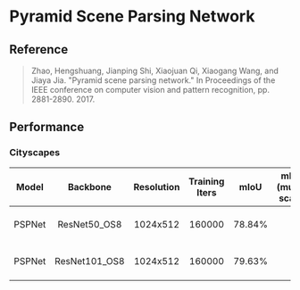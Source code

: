# Pyramid Scene Parsing Network

## Reference

> Zhao, Hengshuang, Jianping Shi, Xiaojuan Qi, Xiaogang Wang, and Jiaya Jia. "Pyramid scene parsing network." In Proceedings of the IEEE conference on computer vision and pattern recognition, pp. 2881-2890. 2017.

## Performance

### Cityscapes

| Model | Backbone | Resolution | Training Iters | mIoU | mIoU (multi-scale) | Links |
|:-:|:-:|:-:|:-:|:-:|:-:|:-:|
|PSPNet|ResNet50_OS8|1024x512|160000|78.84%|-|[model](https://bj.bcebos.com/paddleseg/dygraph/cityscapes/pspnet_resnet50_os8_cityscapes_1024x512_160k/model.pdparams) \| [log](https://bj.bcebos.com/paddleseg/dygraph/cityscapes/pspnet_resnet50_os8_cityscapes_1024x512_160k/train.log) \| [vdl](https://paddlepaddle.org.cn/paddle/visualdl/service/app?id=b2040a7afd0e09ec190b2edba53d2855)|
|PSPNet|ResNet101_OS8|1024x512|160000|79.63%|-|[model](https://bj.bcebos.com/paddleseg/dygraph/cityscapes/pspnet_resnet101_os8_cityscapes_1024x512_160k/model.pdparams) \| [log](https://bj.bcebos.com/paddleseg/dygraph/cityscapes/pspnet_resnet101_os8_cityscapes_1024x512_160k/train.log) \| [vdl](https://paddlepaddle.org.cn/paddle/visualdl/service/app?id=fb3cb027983585f5dbaf7785a54d549e)|
